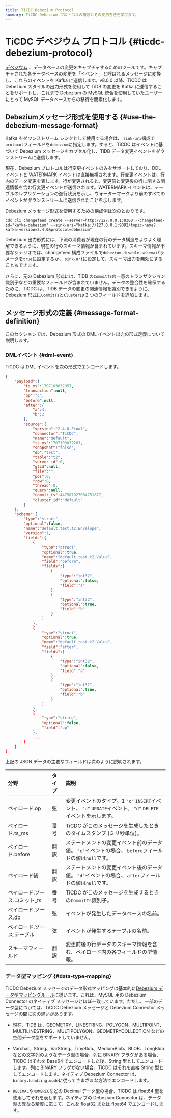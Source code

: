 ```yaml
---
title: TiCDC Debezium Protocol
summary: TiCDC Debezium プロトコルの概念とその使用方法を学びます。
---
```


# TiCDC デベジウム プロトコル {#ticdc-debezium-protocol}

[デベジウム](https://debezium.io/) 、データベースの変更をキャプチャするためのツールです。キャプチャされた各データベースの変更を「イベント」と呼ばれるメッセージに変換し、これらのイベントを Kafka に送信します。v8.0.0 以降、TiCDC は Debezium スタイルの出力形式を使用して TiDB の変更を Kafka に送信することをサポートし、これまで Debezium の MySQL 統合を使用していたユーザーにとって MySQL データベースからの移行を簡素化します。

## Debeziumメッセージ形式を使用する {#use-the-debezium-message-format}

Kafka をダウンストリーム シンクとして使用する場合は、 `sink-uri`構成で`protocol`フィールドを`debezium`に指定します。すると、TiCDC はイベントに基づいて Debezium メッセージをカプセル化し、TiDB データ変更イベントをダウンストリームに送信します。

現在、Debezium プロトコルは行変更イベントのみをサポートしており、DDL イベントと WATERMARK イベントは直接無視されます。行変更イベントは、行内のデータ変更を表します。行が変更されると、変更前と変更後の行に関する関連情報を含む行変更イベントが送信されます。WATERMARK イベントは、テーブルのレプリケーションの進行状況を示し、ウォーターマークより前のすべてのイベントがダウンストリームに送信されたことを示します。

Debezium メッセージ形式を使用するための構成例は次のとおりです。

```shell
cdc cli changefeed create --server=http://127.0.0.1:8300 --changefeed-id="kafka-debezium" --sink-uri="kafka://127.0.0.1:9092/topic-name?kafka-version=2.4.0&protocol=debezium"
```

Debezium 出力形式には、下流の消費者が現在の行のデータ構造をよりよく理解できるように、現在の行のスキーマ情報が含まれています。スキーマ情報が不要なシナリオでは、changefeed 構成ファイルで`debezium-disable-schema`パラメータを`true`に設定するか、 `sink-uri`に設定して、スキーマ出力を無効にすることもできます。

さらに、元の Debezium 形式には、TiDB の`CommitTS`の一意のトランザクション識別子などの重要なフィールドが含まれていません。データの整合性を確保するために、TiCDC は、TiDB データの変更の関連情報を識別できるように、Debezium 形式に`CommitTs`と`ClusterID` 2 つのフィールドを追加します。

## メッセージ形式の定義 {#message-format-definition}

このセクションでは、Debezium 形式の DML イベント出力の形式定義について説明します。

### DMLイベント {#dml-event}

TiCDC は DML イベントを次の形式でエンコードします。

```json
{
    "payload":{
        "ts_ms":1707103832957,
        "transaction":null,
        "op":"c",
        "before":null,
        "after":{
            "a":4,
            "b":2
        },
        "source":{
            "version":"2.4.0.Final",
            "connector":"TiCDC",
            "name":"default",
            "ts_ms":1707103832263,
            "snapshot":"false",
            "db":"test",
            "table":"t2",
            "server_id":0,
            "gtid":null,
            "file":"",
            "pos":0,
            "row":0,
            "thread":0,
            "query":null,
            "commit_ts":447507027004751877,
            "cluster_id":"default"
        }
    },
    "schema":{
        "type":"struct",
        "optional":false,
        "name":"default.test.t2.Envelope",
        "version":1,
        "fields":{
            {
                "type":"struct",
                "optional":true,
                "name":"default.test.t2.Value",
                "field":"before",
                "fields":[
                    {
                        "type":"int32",
                        "optional":false,
                        "field":"a"
                    },
                    {
                        "type":"int32",
                        "optional":true,
                        "field":"b"
                    }
                ]
            },
            {
                "type":"struct",
                "optional":true,
                "name":"default.test.t2.Value",
                "field":"after",
                "fields":[
                    {
                        "type":"int32",
                        "optional":false,
                        "field":"a"
                    },
                    {
                        "type":"int32",
                        "optional":true,
                        "field":"b"
                    }
                ]
            },
            {
                "type":"string",
                "optional":false,
                "field":"op"
            },
            ...
        }
    }
}
```

上記の JSON データの主要なフィールドは次のように説明されます。

| 分野                | タイプ | 説明                                                                            |
| :---------------- | :-- | :---------------------------------------------------------------------------- |
| ペイロード.op          | 弦   | 変更イベントのタイプ。1 `"c"` `INSERT`イベント、 `"u"` `UPDATE`イベント、 `"d"` `DELETE`イベントを示します。 |
| ペイロード.ts_ms       | 番号  | TiCDC がこのメッセージを生成したときのタイムスタンプ (ミリ秒単位)。                                        |
| ペイロード.before      | 翻訳  | ステートメントの変更イベント前のデータ値。 `"c"`イベントの場合、 `before`フィールドの値は`null`です。                 |
| ペイロード後            | 翻訳  | ステートメントの変更イベント後のデータ値。 `"d"`イベントの場合、 `after`フィールドの値は`null`です。                  |
| ペイロード.ソース.コミット_ts | 番号  | TiCDC がこのメッセージを生成するときの`CommitTs`識別子。                                          |
| ペイロード.ソース.db      | 弦   | イベントが発生したデータベースの名前。                                                           |
| ペイロード.ソース.テーブル    | 弦   | イベントが発生するテーブルの名前。                                                             |
| スキーマフィールド         | 翻訳  | 変更前後の行データのスキーマ情報を含む、ペイロード内の各フィールドの型情報。                                        |

### データ型マッピング {#data-type-mapping}

TiCDC Debezium メッセージのデータ形式マッピングは基本的に[Debezium データ型マッピングルール](https://debezium.io/documentation/reference/2.4/connectors/mysql.html#mysql-data-types)に従います。これは、MySQL 用の Debezium Connector のネイティブ メッセージとほぼ一致しています。ただし、一部のデータ型については、TiCDC Debezium メッセージと Debezium Connector メッセージの間に次の違いがあります。

-   現在、TiDB は、GEOMETRY、LINESTRING、POLYGON、MULTIPOINT、MULTILINESTRING、MULTIPOLYGON、GEOMETRYCOLLECTION などの空間データ型をサポートしていません。

-   Varchar、String、VarString、TinyBlob、MediumBlob、BLOB、LongBlob などの文字列のようなデータ型の場合、列に BINARY フラグがある場合、TiCDC はそれを Base64 でエンコードした後、String 型としてエンコードします。列に BINARY フラグがない場合、TiCDC はそれを直接 String 型としてエンコードします。ネイティブ Debezium Connector は、 `binary.handling.mode`に従ってさまざまな方法でエンコードします。

-   `DECIMAL`や`NUMERIC`などの Decimal データ型の場合、TiCDC は float64 型を使用してそれを表します。ネイティブの Debezium Connector は、データ型の異なる精度に応じて、これを float32 または float64 でエンコードします。
